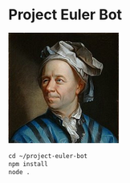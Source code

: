 # Project Euler Bot

![leonhard-euler](https://github.com/carlcorder/project-euler-bot/blob/master/img/euler-portrait.jpg?raw=true)
```
cd ~/project-euler-bot
npm install
node .
```
